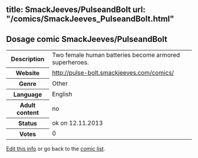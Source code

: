 title: SmackJeeves/PulseandBolt
url: "/comics/SmackJeeves_PulseandBolt.html"
---
Dosage comic SmackJeeves/PulseandBolt
-----------------------------------------

<p id="msg"></p>
<script type="text/javascript">
if (window.location.search === '?edit_info_mail=sent_ok') {
  var elem = document.getElementById("msg");
  elem.innerHTML = 'Edited information sucessfully sent for review, which is usually done daily. Thanks!';
  elem.className = 'ok';
}
</script>
<table class="comicinfo">
<tr>
<th>Description</th><td>Two female human batteries become armored superheroes.</td>
</tr>
<tr>
<th>Website</th><td><a href="http://pulse-bolt.smackjeeves.com/comics/">http://pulse-bolt.smackjeeves.com/comics/</a></td>
</tr>
<tr>
<th>Genre</th><td>Other</td>
</tr>
<tr>
<th>Language</th><td>English</td>
</tr>
<tr>
<th>Adult content</th><td>no</td>
</tr>
<tr>
<th>Status</th><td>ok on 12.11.2013</td>
</tr>
<tr>
<th>Votes</th><td>0</td>
</tr>
</table>

[Edit this info](SmackJeeves_PulseandBolt_edit.html) or go back to the [comic list](../comic-index.html).

